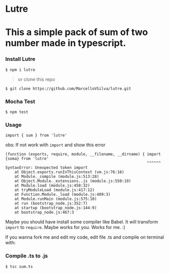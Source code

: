 # Lutre 
# This a simple pack of sum of two number made in typescript.

### Install Lutre
```
$ npm i lutre 
```
> or clone this repo
```
$ git clone https://github.com/MarcelloVSilva/lutre.git
```
### Mocha Test
```
$ npm test
```

### Usage
```
import { sum } from 'lutre'
```
obs: If not work with `import` and show this error
```
(function (exports, require, module, __filename, __dirname) { import {soma} from 'lutre'
                                                              ^^^^^^
SyntaxError: Unexpected token import
    at Object.exports.runInThisContext (vm.js:76:16)
    at Module._compile (module.js:513:28)
    at Object.Module._extensions..js (module.js:550:10)
    at Module.load (module.js:458:32)
    at tryModuleLoad (module.js:417:12)
    at Function.Module._load (module.js:409:3)
    at Module.runMain (module.js:575:10)
    at run (bootstrap_node.js:352:7)
    at startup (bootstrap_node.js:144:9)
    at bootstrap_node.js:467:3

```
Maybe you should have install some compiler like Babel. It will transform `import` to `require`.
Maybe works for you. Works for me. :)


If you wanna fork me and edit my code, edit file .ts and compile on terminal with:

### Compile .ts to .js
```
$ tsc sum.ts
```

